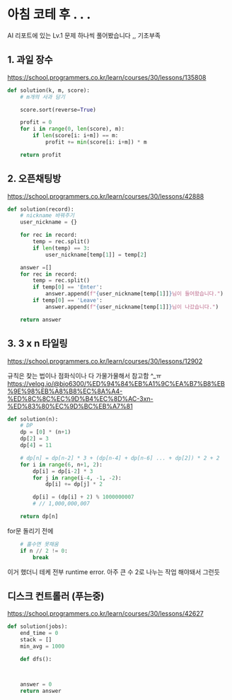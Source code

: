 # 아침 코테 후 . . .

AI 리포트에 있는 Lv.1 문제 하나씩 풀어봤습니다 ,, 기초부족

## 1. 과일 장수

https://school.programmers.co.kr/learn/courses/30/lessons/135808

```python
def solution(k, m, score):
    # m개의 사과 담기

    score.sort(reverse=True)

    profit = 0
    for i in range(0, len(score), m):
        if len(score[i: i+m]) == m:
            profit += min(score[i: i+m]) * m

    return profit
```

## 2. 오픈채팅방

https://school.programmers.co.kr/learn/courses/30/lessons/42888

```python
def solution(record):
    # nickname 바꿔주기
    user_nickname = {}

    for rec in record:
        temp = rec.split()
        if len(temp) == 3:
            user_nickname[temp[1]] = temp[2]

    answer =[]
    for rec in record:
        temp = rec.split()
        if temp[0] == 'Enter':
            answer.append(f"{user_nickname[temp[1]]}님이 들어왔습니다.")
        if temp[0] == 'Leave':
            answer.append(f"{user_nickname[temp[1]]}님이 나갔습니다.")

    return answer
```

## 3. 3 x n 타일링

https://school.programmers.co.kr/learn/courses/30/lessons/12902

규칙은 찾는 법이나 점화식이나 다 가물가물해서 참고함 ^\_ㅠ
https://velog.io/@bjo6300/%ED%94%84%EB%A1%9C%EA%B7%B8%EB%9E%98%EB%A8%B8%EC%8A%A4-%ED%8C%8C%EC%9D%B4%EC%8D%AC-3xn-%ED%83%80%EC%9D%BC%EB%A7%81

```python
def solution(n):
    # DP
    dp = [0] * (n+1)
    dp[2] = 3
    dp[4] = 11

    # dp[n] = dp[n-2] * 3 + (dp[n-4] + dp[n-6] ... + dp[2]) * 2 + 2
    for i in range(6, n+1, 2):
        dp[i] = dp[i-2] * 3
        for j in range(i-4, -1, -2):
            dp[i] += dp[j] * 2

        dp[i] = (dp[i] + 2) % 1000000007
        # // 1,000,000,007

    return dp[n]
```

for문 돌리기 전에

```python
    # 홀수면 못채움
    if n // 2 != 0:
        break
```

이거 했더니 테케 전부 runtime error. 아주 큰 수 2로 나누는 작업 해야돼서 그런듯

## 디스크 컨트롤러 (푸는중)

https://school.programmers.co.kr/learn/courses/30/lessons/42627

```python
def solution(jobs):
    end_time = 0
    stack = []
    min_avg = 1000

    def dfs():



    answer = 0
    return answer
```
